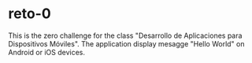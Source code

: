 # reto-0

This is the zero challenge for the class "Desarrollo de Aplicaciones para Dispositivos Móviles". The application display mesagge "Hello World" on Android or iOS devices.

